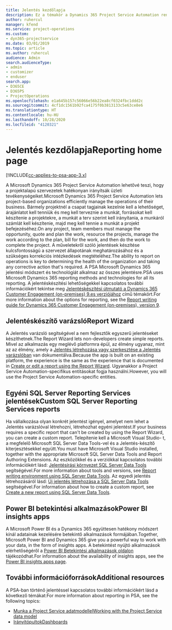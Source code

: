 ```yaml
---
title: Jelentés kezdőlapja
description: Ez a témakör a Dynamics 365 Project Service Automation rendszerben történő jelentések leírását tartalmazza.
author: ruhercul
manager: kfend
ms.service: project-operations
ms.custom:
- dyn365-projectservice
ms.date: 03/01/2019
ms.topic: article
ms.author: ruhercul
audience: Admin
search.audienceType:
- admin
- customizer
- enduser
search.app:
- D365CE
- D365PS
- ProjectOperations
ms.openlocfilehash: e1a645b157c56066e56b22ea8cf0324fbc1ddd2c
ms.sourcegitcommit: 4cf1dc1561b92fca4175f0b3813133c5e63ce8e6
ms.translationtype: HT
ms.contentlocale: hu-HU
ms.lasthandoff: 10/28/2020
ms.locfileid: "4120321"
---
```

# <a name="reporting-home-page"></a><span data-ttu-id="3cb8d-103">Jelentés kezdőlapja</span><span class="sxs-lookup"><span data-stu-id="3cb8d-103">Reporting home page</span></span>

[!INCLUDE[cc-applies-to-psa-app-3.x](../includes/cc-applies-to-psa-app-3x.md)]

<span data-ttu-id="3cb8d-104">A Microsoft Dynamics 365 Project Service Automation lehetővé teszi, hogy a projektalapú szervezetek hatékonyan irányítsák üzleti tevékenységeiket.</span><span class="sxs-lookup"><span data-stu-id="3cb8d-104">Microsoft Dynamics 365 Project Service Automation lets project-based organizations efficiently manage the operations of their business.</span></span> <span data-ttu-id="3cb8d-105">Bármely projektnél a csapat tagjainak kezelnie kell a lehetőséget, árajánlatot kell tenniük és meg kell terveznie a munkát, forrásokat kell készítenie a projektekre, a munkát a terv szerint kell irányítania, a munkáról számlát kell készítenie, majd meg kell tennie a munkát a projekt befejezéséhez.</span><span class="sxs-lookup"><span data-stu-id="3cb8d-105">On any project, team members must manage the opportunity, quote and plan the work, resource the projects, manage the work according to the plan, bill for the work, and then do the work to complete the project.</span></span> <span data-ttu-id="3cb8d-106">A műveletekről szóló jelentések készítése kulcsfontosságú a szervezet állapotának meghatározásához és a szükséges korrekciós intézkedések megtételéhez.</span><span class="sxs-lookup"><span data-stu-id="3cb8d-106">The ability to report on operations is key to determining the health of the organization and taking any corrective action that's required.</span></span> <span data-ttu-id="3cb8d-107">A PSA Microsoft Dynamics 365 jelentési módszert és technológiát alkalmaz az összes jelentésre.</span><span class="sxs-lookup"><span data-stu-id="3cb8d-107">PSA uses Microsoft Dynamics 365 reporting methods and technologies for all its reporting.</span></span> <span data-ttu-id="3cb8d-108">A jelentéskészítési lehetőségekkel kapcsolatos további információkért tekintse meg [Jelentéskészítési útmutató a Dynamics 365 Customer Engagement (on-premises) 9.es verziójához](https://docs.microsoft.com/dynamics365/customerengagement/on-premises/analytics/reporting-analytics-with-dynamics-365) című témakört.</span><span class="sxs-lookup"><span data-stu-id="3cb8d-108">For more information about the options for reporting, see the [Report writing guide for Dynamics 365 Customer Engagement (on-premises), version 9](https://docs.microsoft.com/dynamics365/customerengagement/on-premises/analytics/reporting-analytics-with-dynamics-365).</span></span>

## <a name="report-wizard"></a><span data-ttu-id="3cb8d-109">Jelentéskészítő varázsló</span><span class="sxs-lookup"><span data-stu-id="3cb8d-109">Report Wizard</span></span>

<span data-ttu-id="3cb8d-110">A Jelentés varázsló segítségével a nem fejlesztők egyszerű jelentéseket készíthetnek.</span><span class="sxs-lookup"><span data-stu-id="3cb8d-110">The Report Wizard lets non-developers create simple reports.</span></span> <span data-ttu-id="3cb8d-111">Mivel az alkalmazás egy meglévő platformra épül, az élmény ugyanaz, mint az az élmény, amely a [Jelentés létrehozása vagy szerkesztése a Jelentés varázslóban](https://docs.microsoft.com/dynamics365/customerengagement/on-premises/basics/create-edit-copy-report-wizard) van dokumentálva.</span><span class="sxs-lookup"><span data-stu-id="3cb8d-111">Because the app is built on an existing platform, the experience is the same as the experience that is documented in [Create or edit a report using the Report Wizard](https://docs.microsoft.com/dynamics365/customerengagement/on-premises/basics/create-edit-copy-report-wizard).</span></span> <span data-ttu-id="3cb8d-112">Ugyanakkor a Project Service Automation-specifikus entitásokat fogja használni.</span><span class="sxs-lookup"><span data-stu-id="3cb8d-112">However, you will use the Project Service Automation-specific entities.</span></span>

## <a name="custom-sql-server-reporting-services-reports"></a><span data-ttu-id="3cb8d-113">Egyéni SQL Server Reporting Services jelentések</span><span class="sxs-lookup"><span data-stu-id="3cb8d-113">Custom SQL Server Reporting Services reports</span></span>

<span data-ttu-id="3cb8d-114">Ha vállalkozása olyan konkrét jelentést igényel, amelyet nem lehet a Jelentés varázslóval létrehozni, létrehozhat egyéni jelentést.</span><span class="sxs-lookup"><span data-stu-id="3cb8d-114">If your business requires a specific report that can't be created by using the Report Wizard, you can create a custom report.</span></span> <span data-ttu-id="3cb8d-115">Telepítenie kell a Microsoft Visual Studio- t, a megfelelő Microsoft SQL Server Data Tools-vel és a Jelentés-készítő kiterjesztésekkel együtt.</span><span class="sxs-lookup"><span data-stu-id="3cb8d-115">You must have Microsoft Visual Studio installed, together with the appropriate Microsoft SQL Server Data Tools and Report Authoring Extensions.</span></span> <span data-ttu-id="3cb8d-116">Az eszközökkel és a verziókkal kapcsolatos további információkért lásd: [Jelentésírási környezet SQL Server Data Tools](https://docs.microsoft.com/dynamics365/customerengagement/on-premises/analytics/report-writing-environment-using-sql-server-data-tools) segítségével.</span><span class="sxs-lookup"><span data-stu-id="3cb8d-116">For more information about tools and versions, see [Report writing environment using SQL Server Data Tools](https://docs.microsoft.com/dynamics365/customerengagement/on-premises/analytics/report-writing-environment-using-sql-server-data-tools).</span></span> <span data-ttu-id="3cb8d-117">Az egyedi jelentés létrehozásáról lásd: [Új jelentés létrehozása a SQL Server Data Tools](https://docs.microsoft.com/dynamics365/customerengagement/on-premises/analytics/create-a-new-report-using-sql-server-data-tools) segítségével.</span><span class="sxs-lookup"><span data-stu-id="3cb8d-117">For information about how to create a custom report, see [Create a new report using SQL Server Data Tools](https://docs.microsoft.com/dynamics365/customerengagement/on-premises/analytics/create-a-new-report-using-sql-server-data-tools).</span></span>

## <a name="power-bi-insights-apps"></a><span data-ttu-id="3cb8d-118">Power BI betekintési alkalmazások</span><span class="sxs-lookup"><span data-stu-id="3cb8d-118">Power BI insights apps</span></span>

<span data-ttu-id="3cb8d-119">A Microsoft Power BI és a Dynamics 365 együttesen hatékony módszert kínál adatainak kezelésére betekintő alkalmazások formájában.</span><span class="sxs-lookup"><span data-stu-id="3cb8d-119">Together, Microsoft Power BI and Dynamics 365 give you a powerful way to work with your data, in the form of insights apps.</span></span> <span data-ttu-id="3cb8d-120">A betekintést nyújtó alkalmazások elérhetőségéről a [Power BI Betekintési alkalmazások oldalon](https://powerbi.microsoft.com/power-bi-insights-apps/) tájékozódhat.</span><span class="sxs-lookup"><span data-stu-id="3cb8d-120">For information about the availability of insights apps, see the [Power BI insights apps page](https://powerbi.microsoft.com/power-bi-insights-apps/).</span></span>


## <a name="additional-resources"></a><span data-ttu-id="3cb8d-121">További információforrások</span><span class="sxs-lookup"><span data-stu-id="3cb8d-121">Additional resources</span></span>
<span data-ttu-id="3cb8d-122">A PSA-ban történő jelentéssel kapcsolatos további információkért lásd a következő témákat:</span><span class="sxs-lookup"><span data-stu-id="3cb8d-122">For more information about reporting in PSA, see the following topics:</span></span>

- [<span data-ttu-id="3cb8d-123">Munka a Project Service adatmodellel</span><span class="sxs-lookup"><span data-stu-id="3cb8d-123">Working with the Project Service data model</span></span>](reports-working-project-service-data-model.md)
- [<span data-ttu-id="3cb8d-124">Irányítópultok</span><span class="sxs-lookup"><span data-stu-id="3cb8d-124">Dashboards</span></span>](reports-dashboards.md)


